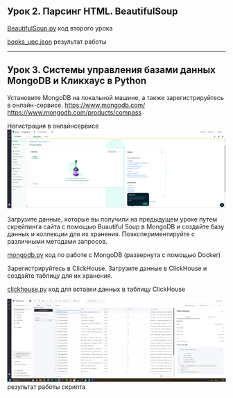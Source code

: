 ## Урок 2. Парсинг HTML. BeautifulSoup

[BeautifulSoup.py](BeautifulSoup.py) код второго урока

[books_upc.json](books_upc.json) результат работы

---

## Урок 3. Системы управления базами данных MongoDB и Кликхаус в Python

Установите MongoDB на локальной машине, а также зарегистрируйтесь в онлайн-сервисе. https://www.mongodb.com/ https://www.mongodb.com/products/compass

Hегистрация в онлайнсервисе
![2024-11-23_11-22-32.png](2024-11-23_11-22-32.png) 


Загрузите данные, которые вы получили на предыдущем уроке путем скрейпинга сайта с помощью Buautiful Soup в MongoDB и создайте базу данных и коллекции для их хранения.
Поэкспериментируйте с различными методами запросов.

[mongodb.py](mongodb.py) код по работе с MongoDB (развернута с помощью Docker)

Зарегистрируйтесь в ClickHouse.
Загрузите данные в ClickHouse и создайте таблицу для их хранения.

[clickhouse.py](clickhouse.py) код для вставки данных в таблицу ClickHouse

![2024-11-23_12-07-48.png](2024-11-23_12-07-48.png) результат работы скрипта